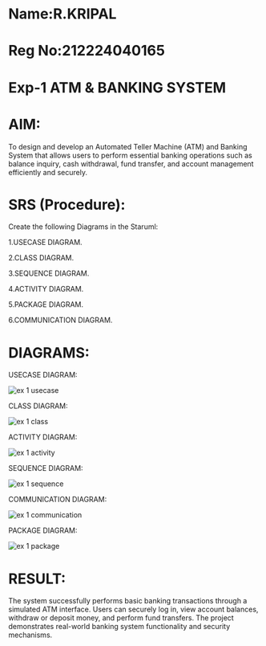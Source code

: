 # Name:R.KRIPAL
# Reg No:212224040165
# Exp-1 ATM & BANKING SYSTEM

# AIM:
To design and develop an Automated Teller Machine (ATM) and Banking System that allows users to perform essential banking operations such as balance inquiry, cash withdrawal, fund transfer, and account management efficiently and securely.

# SRS (Procedure):
Create the following Diagrams in the Staruml:

1.USECASE DIAGRAM.

2.CLASS DIAGRAM.

3.SEQUENCE DIAGRAM.

4.ACTIVITY DIAGRAM.

5.PACKAGE DIAGRAM.

6.COMMUNICATION DIAGRAM.

# DIAGRAMS:
USECASE DIAGRAM:

![ex 1 usecase](https://github.com/user-attachments/assets/b24a08f1-cb25-4cd5-aca6-eed3e0d7d3c2)

CLASS DIAGRAM:

![ex 1 class](https://github.com/user-attachments/assets/21c4cb76-cb85-46eb-84eb-21d29bbeb2f2)

ACTIVITY DIAGRAM:

![ex 1 activity](https://github.com/user-attachments/assets/ab2525fe-97f2-450b-bc70-97a9f9859bc7)

SEQUENCE DIAGRAM:

![ex 1 sequence](https://github.com/user-attachments/assets/e75a5038-1bcf-4d09-9958-fc953c433db2)

COMMUNICATION DIAGRAM:

![ex 1 communication](https://github.com/user-attachments/assets/5f47b95b-1658-42f7-9a7b-e8ef4f01d77a)

PACKAGE DIAGRAM:

![ex 1 package](https://github.com/user-attachments/assets/6e202803-0c96-4ac2-9edf-8c7272d0d34b)


# RESULT:
The system successfully performs basic banking transactions through a simulated ATM interface. Users can securely log in, view account balances, withdraw or deposit money, and perform fund transfers. The project demonstrates real-world banking system functionality and security mechanisms.
